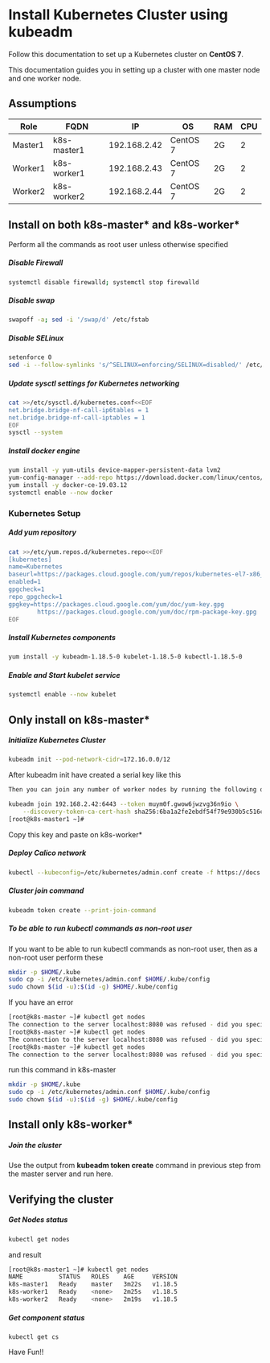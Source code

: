 # Install Kubernetes Cluster using kubeadm
Follow this documentation to set up a Kubernetes cluster on __CentOS 7__.

This documentation guides you in setting up a cluster with one master node and one worker node.

## Assumptions
|Role|FQDN|IP|OS|RAM|CPU|
|----|----|----|----|----|----|
|Master1|k8s-master1|192.168.2.42|CentOS 7|2G|2|
|Worker1|k8s-worker1|192.168.2.43|CentOS 7|2G|2|
|Worker2|k8s-worker2|192.168.2.44|CentOS 7|2G|2|

## Install on both k8s-master* and k8s-worker*
Perform all the commands as root user unless otherwise specified
##### Disable Firewall
```sh
systemctl disable firewalld; systemctl stop firewalld
```
##### Disable swap
```sh
swapoff -a; sed -i '/swap/d' /etc/fstab
```
##### Disable SELinux
```sh
setenforce 0
sed -i --follow-symlinks 's/^SELINUX=enforcing/SELINUX=disabled/' /etc/sysconfig/selinux
```
##### Update sysctl settings for Kubernetes networking
```sh
cat >>/etc/sysctl.d/kubernetes.conf<<EOF
net.bridge.bridge-nf-call-ip6tables = 1
net.bridge.bridge-nf-call-iptables = 1
EOF
sysctl --system
```
##### Install docker engine
```sh
yum install -y yum-utils device-mapper-persistent-data lvm2
yum-config-manager --add-repo https://download.docker.com/linux/centos/docker-ce.repo
yum install -y docker-ce-19.03.12 
systemctl enable --now docker
```
### Kubernetes Setup
##### Add yum repository
```sh
cat >>/etc/yum.repos.d/kubernetes.repo<<EOF
[kubernetes]
name=Kubernetes
baseurl=https://packages.cloud.google.com/yum/repos/kubernetes-el7-x86_64
enabled=1
gpgcheck=1
repo_gpgcheck=1
gpgkey=https://packages.cloud.google.com/yum/doc/yum-key.gpg
        https://packages.cloud.google.com/yum/doc/rpm-package-key.gpg
EOF
```
##### Install Kubernetes components
```sh
yum install -y kubeadm-1.18.5-0 kubelet-1.18.5-0 kubectl-1.18.5-0
```
##### Enable and Start kubelet service
```sh
systemctl enable --now kubelet
```
## Only install on k8s-master*
##### Initialize Kubernetes Cluster

```sh
kubeadm init --pod-network-cidr=172.16.0.0/12
```
After kubeadm init have created a serial key like this
```sh
Then you can join any number of worker nodes by running the following on each as root:

kubeadm join 192.168.2.42:6443 --token muym0f.gwow6jwzvg36n9io \
    --discovery-token-ca-cert-hash sha256:6ba1a2fe2ebdf54f79e930b5c516c0ab869a828f822198e040ef5531fceeb5e9
[root@k8s-master1 ~]#
```
Copy this key and paste on k8s-worker*
##### Deploy Calico network
```sh
kubectl --kubeconfig=/etc/kubernetes/admin.conf create -f https://docs.projectcalico.org/v3.14/manifests/calico.yaml
```
##### Cluster join command
```sh
kubeadm token create --print-join-command
```
##### To be able to run kubectl commands as non-root user
If you want to be able to run kubectl commands as non-root user, then as a non-root user perform these
```sh
mkdir -p $HOME/.kube
sudo cp -i /etc/kubernetes/admin.conf $HOME/.kube/config
sudo chown $(id -u):$(id -g) $HOME/.kube/config

```
If you have an error
```sh 
[root@k8s-master ~]# kubectl get nodes
The connection to the server localhost:8080 was refused - did you specify the right host or port?
[root@k8s-master ~]# kubectl get nodes
The connection to the server localhost:8080 was refused - did you specify the right host or port?
[root@k8s-master ~]# kubectl get nodes
The connection to the server localhost:8080 was refused - did you specify the right host or port?
```
run this command in k8s-master
```sh
mkdir -p $HOME/.kube
sudo cp -i /etc/kubernetes/admin.conf $HOME/.kube/config
sudo chown $(id -u):$(id -g) $HOME/.kube/config
```

## Install only k8s-worker*
##### Join the cluster
Use the output from __kubeadm token create__ command in previous step from the master server and run here.

## Verifying the cluster
##### Get Nodes status
```sh
kubectl get nodes
```
and result
```sh
[root@k8s-master1 ~]# kubectl get nodes
NAME          STATUS   ROLES    AGE     VERSION
k8s-master1   Ready    master   3m22s   v1.18.5
k8s-worker1   Ready    <none>   2m25s   v1.18.5
k8s-worker2   Ready    <none>   2m19s   v1.18.5

```
##### Get component status
```
kubectl get cs
```



Have Fun!!